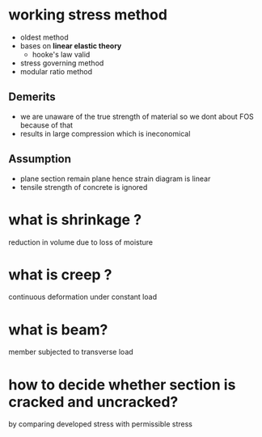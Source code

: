# working stress method
- oldest method
- bases on **linear elastic theory**
	- hooke's law valid
- stress governing method
- modular ratio method
## Demerits
- we are unaware of the true strength of material so we dont about FOS because of that
- results in large compression which is ineconomical
## Assumption
- plane section remain plane hence strain diagram is linear
- tensile strength of concrete is ignored

# what is shrinkage ?
reduction in volume due to loss of moisture

# what is creep ?
continuous deformation under constant load

# what is beam?
member subjected to transverse load

# how to decide whether section is cracked and uncracked?
by comparing developed stress with permissible stress